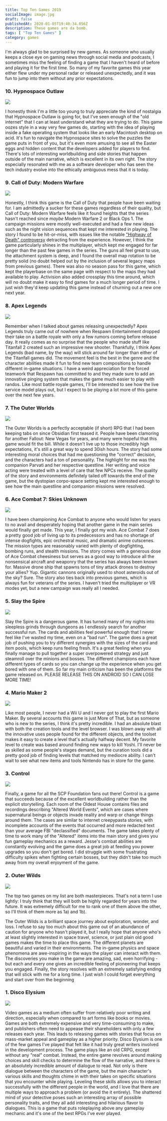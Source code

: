 ```yaml
---
title: Top Ten Games 2019
socialImage: image.jpg
draft: false
publishedAt: 2020-01-05T19:40:34.056Z
description: These games are da bomb.
tags: [ "Top Ten Games" ]
category: games
---
```

I'm always glad to be surprised by new games. As someone who usually keeps a close eye on gaming news through social media and podcasts, I sometimes miss the feeling of finding a game that I haven't heard of before and playing it for the first time. So many of my favorite games this year either flew under my personal radar or released unexpectedly, and it was fun to jump into them without any prior expectations.

### 10. Hypnospace Outlaw

![](hypno-shot01.png)

I honestly think I'm a little too young to truly appreciate the kind of nostalgia that Hypnospace Outlaw is going for, but I've seen enough of the "old internet" that I can at least understand what they are trying to do. This game oozes style in a way very few games do, starting with the idea of playing inside a fake operating system that looks like an early Macintosh desktop on acid. It's fun to navigate the Hypnospace sites to solve the puzzles the game puts in front of you, but it's even more amusing to see all the Easter eggs and hidden content that the developers added for players to find. There's lots of interesting worldbuilding and side stories that happen outside of the main narrative, which is excellent in its own right. The story especially resonated with me as a software developer who has seen the tech industry evolve into the ethically ambiguous mess that it is today.

### 9. Call of Duty: Modern Warfare

![](sc6qen.png)

Honestly, I think this game is the Call of Duty that people have been waiting for. I am admittedly a sucker for these games regardless of their quality, but Call of Duty: Modern Warfare feels like it found heights that the series hasn't reached since *maybe* Modern Warfare 2 or Black Ops 1. The campaign missions were mostly well-executed and had a few new ideas such as the night vision sequences that kept me interested in playing. The story I found to be hit-or-miss, with issues like the notable ["Highway of Death" controversy](https://www.polygon.com/2019/10/30/20938550/call-of-duty-modern-warfare-highway-of-death-controversy) detracting from the experience. However, I think the game particularly shines in the multiplayer, which kept me engaged for far longer than the past few games in the series. The guns all feel great to use, the attachment system is deep, and I found the overall map rotation to be pretty solid (no doubt helped out by the inclusion of several legacy maps from previous games). There was also no season pass for this game, which kept the playerbase on the same page with respect to the maps they had available to play. Activision also added crossplay this time around, which will no doubt make it easy to find games for a much longer period of time. I just wish they'd keep updating this game instead of churning out a new one next year.

### 8. Apex Legends

![](apex-screenshot-bloodhound-raven.jpg.adapt.crop16x9.818p.jpg)

Remember when I talked about games releasing unexpectedly? Apex Legends truly came out of nowhere when Respawn Entertainment dropped their take on a battle royale with only a few rumors coming before release day. It really comes as no surprise that the people who made stuff like Titanfall 2 created such an impressive new shooter. Thankfully, I think Apex Legends (bad name, by the way) will stick around far longer than either of the Titanfall games did. The movement feel is the best in the genre and the character abilities made it fun to find new team compositions to handle different in-game situations. I have a weird appreciation for the forced teamwork that Respawn has committed to and they made sure to add an innovative pinging system that makes the game much easier to play with randos. Like most battle royale games, I'll be interested to see how the live service model plays out, but I expect to be playing a lot more of this game over the next few years.

### 7. The Outer Worlds

![](tow-presstour-parvati-1920x1080.jpg)

The Outer Worlds is a perfectly acceptable (if short) RPG that I had been keeping tabs on since Obsidian first teased it. People have been clamoring for another Fallout: New Vegas for years, and many were hopeful that this game would fit the bill. While it doesn't live up to those incredibly high expectations, it's still a great way to spend 30ish hours. The story had some interesting moral choices that had me questioning the "correct" decision, and the characters had a ton of personality. The highlight for me was the companion Parvati and her respective questline. Her writing and voice acting were treated with a level of care that few NPCs receive. The quality of the story and environments definitely tailed off towards the end of the game, but the dystopian corpo-space setting kept me interested enough to see how the main questline and companion missions were resolved.

### 6. Ace Combat 7: Skies Unknown

![](pho7vc4usrrbnu7wjgct.png)

I have been championing Ace Combat to anyone who would listen for years to no avail and desperately hoping that another game in the main series would finally get made. This year, I finally got my wish. Ace Combat 7 does a pretty good job of living up to its predecessors and has no shortage of intense dogfights, epic orchestral music, and dramatic anime cutscenes. The mission types are reasonably varied with plenty of dogfighting, bombing runs, and stealth missions. The story comes with a generous dose of Ace Combat cheesiness but serves as a good way  to introduce all the nonsensical aircraft and weaponry that the series has always been known for. Massive drone ship that spawns tons of tiny attack drones to destroy your allies? Yup. Gigantic cannons originally used to shoot asteroids out of the sky? Sure. The story also ties back into previous games, which is always fun for veterans of the series. I haven't tried the multiplayer or VR modes yet, but a new campaign was really all I needed.

### 5. Slay the Spire

![](ss8.jpg)

Slay the Spire is a dangerous game. It has turned many of my nights into sleepless grinds through dungeons as I endlessly search for another successful run. The cards and abilities feel powerful enough that I never feel like I've wasted my time, even on a "bad run". The game does a great job of pushing you to try different synergies with the sizes of the card and item pools, which keep runs feeling fresh. It's a great feeling when you finally manage to pull together a super overpowered strategy and just steamroll over the minions and bosses. The different champions each have different types of cards so you can change up the experience when you get bored with one of them. So far my main criticism has been the platforms the game released on. PLEASE RELEASE THIS ON ANDROID SO I CAN LOSE MORE TIME!

### 4. Mario Maker 2

![](sc635q.jpg)

Like most people, I never had a Wii U and I never got to play the first Mario Maker. By several accounts this game is just More of That, but as someone who is new to the series, I think it's pretty incredible. I had an absolute blast with both the creation tools and the level browser. I was blown away with all the innovative uses people found for the different objects, and the toolset makes it easy to create a level that's actually halfway decent. My favorite level to create was based around finding new ways to kill Yoshi. I'll never be as skilled as some people's stages demand, but the curation tools did a pretty good job of finding levels that matched my mediocre ability. I can't wait to see what new items and tools Nintendo has in store for the game.

### 3. Control

![](x2z1zc0eyh68sb7xgwcd.jpg)

Finally, a game for all the SCP Foundation fans out there! Control is a game that succeeds because of the excellent worldbuilding rather than the explicit storytelling. Each room of the Oldest House contains files and recordings describing "Altered World Events", which are cases where supernatural beings or objects invade reality and warp or change things around them. The cases are similar to internet creepypasta stories, with incomplete accounts of the events that occurred and more redacted text than your average FBI "declassified" documents. The game takes plenty of time to work many of the "Altered" items into the main story and gives you fun gameplay mechanics as a reward. Jesse's combat abilities are constantly evolving and the game does a great job at feeding you power upgrades so you don't get bored. I did struggle with some frustrating difficulty spikes when fighting certain bosses, but they didn't take too much away from my overall enjoyment of the game.

### 2. Outer Wilds

![](g3wcomoxrsuet9cuhl9q.jpg)

The top two games on my list are both masterpieces. That's not a term I use lightly: I truly think that they will both be highly regarded for years into the future. It was extremely difficult for me to rank one of them above the other, so I'll think of them more as 1a) and 1b).

The Outer Wilds is a brilliant space journey about exploration, wonder, and loss. I refuse to say too much about this game out of an abundance of caution for anyone who hasn't played it, but I really hope that anyone who's at least slightly interested in space travel, science, or just plain old good games makes the time to place this game. The different planets are beautiful and varied in their environments. The in-game physics and space phenomena are awe-inspiring in the ways the player can interact with them. The discoveries you make in the game are amazing, sad, even horrifying - but each and every one gives an incredible feeling of pioneering that keeps you engaged. Finally, the story resolves with an extremely satisfying ending that will stick with me for a long time. I just wish I could forget everything and start over from the beginning

### 1. Disco Elysium

![](image.jpg)

Video games as a medium often suffer from relatively poor writing and direction, especially when compared to art forms like books or movies. Games are both extremely expensive and very time-consuming to make, and publishers often need to appease their shareholders with only a few releases each year. This leads to releasing games with stories that focus on mass-market appeal and gameplay as a higher priority. Disco Elysium is one of the few games I've played that felt like it had truly great writers involved in the development process. The game plays like an old CRPG, except without any "real" combat. Instead, the entire game revolves around making choices and skill checks to determine the flow of the narrative, and there is an absolutely incredible amount of dialogue to read. Not only is there dialogue between the characters of the game, but the main character's various skills and thoughts chime in with their takes on specific situations that you encounter while playing. Leveling these skills allows you to interact successfully with the different people in the world, and I love that there are multiple ways to approach a problem (or avoid the it entirely). The shattered mind of your detective poses such an interesting array of possible personality traits, and they all add interesting and hilarious flavor to dialogues. This is a game that puts roleplaying above any gameplay mechanic and it's one of the best RPGs I've ever played.
